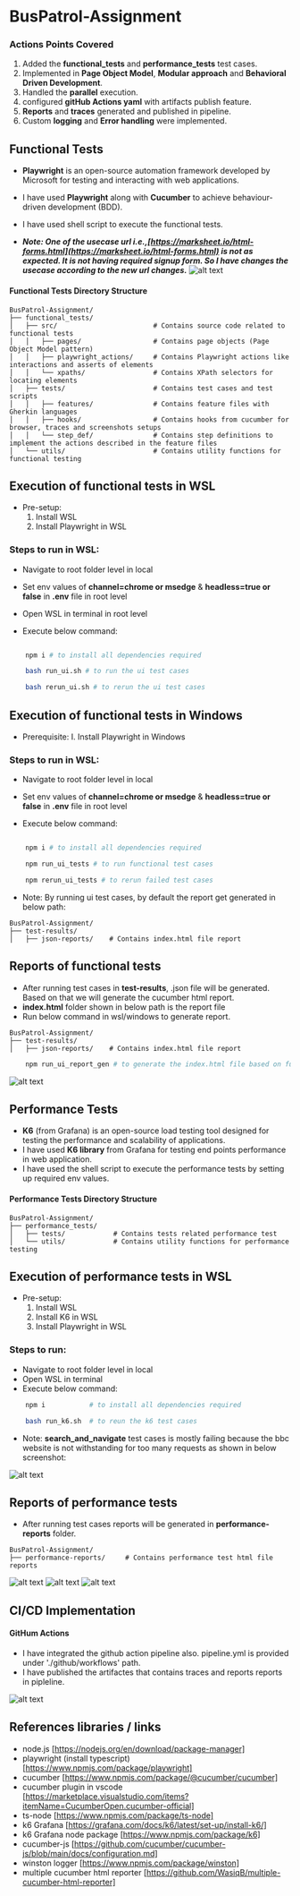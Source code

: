 # BusPatrol-Assignment

### Actions Points Covered
1. Added the **functional_tests** and **performance_tests** test cases.
2. Implemented in **Page Object Model**, **Modular approach** and **Behavioral Driven Development**.
3. Handled the **parallel** execution.
4. configured **gitHub Actions yaml** with artifacts publish feature.
5. **Reports** and **traces** generated and published in pipeline.
6. Custom **logging** and **Error handling** were implemented.

## Functional Tests

- **Playwright** is an open-source automation framework developed by Microsoft for testing and interacting with web applications.
- I have used **Playwright** along with **Cucumber** to achieve behaviour-driven development (BDD).
- I have used shell script to execute the functional tests.

- _**Note: One of the usecase url i.e.,[https://marksheet.io/html-forms.html](https://marksheet.io/html-forms.html) is not as expected. It is not having required signup form. So I have changes the usecase according to the new url changes.**_
![alt text](/readme-images/image2.png)

#### Functional Tests Directory Structure 

```
BusPatrol-Assignment/
├── functional_tests/
│   ├── src/                        # Contains source code related to functional tests
│   │   ├── pages/                  # Contains page objects (Page Object Model pattern)
│   │   ├── playwright_actions/     # Contains Playwright actions like interactions and asserts of elements
│   │   └── xpaths/                 # Contains XPath selectors for locating elements
│   ├── tests/                      # Contains test cases and test scripts
│   │   ├── features/               # Contains feature files with Gherkin languages
│   │   ├── hooks/                  # Contains hooks from cucumber for browser, traces and screenshots setups
│   │   └── step_def/               # Contains step definitions to implement the actions described in the feature files
│   └── utils/                      # Contains utility functions for functional testing
```

## Execution of functional tests in WSL

- Pre-setup: 
    1. Install WSL
    2. Install Playwright in WSL

### Steps to run in WSL:
- Navigate to root folder level in local
- Set env values of __channel=chrome or msedge__ & __headless=true or false__ in **.env** file in root level
- Open WSL in terminal in root level

- Execute below command: 
```bash

    npm i # to install all dependencies required

    bash run_ui.sh # to run the ui test cases

    bash rerun_ui.sh # to rerun the ui test cases

```

## Execution of functional tests in Windows

- Prerequisite: 
    I. Install Playwright in Windows

### Steps to run in WSL:
- Navigate to root folder level in local
- Set env values of __channel=chrome or msedge__ & __headless=true or false__ in **.env** file in root level

- Execute below command: 
```bash

    npm i # to install all dependencies required

    npm run_ui_tests # to run functional test cases

    npm rerun_ui_tests # to rerun failed test cases

```
- Note: By running ui test cases, by default the report get generated in below path:

```
BusPatrol-Assignment/
├── test-results/
│   ├── json-reports/    # Contains index.html file report
```

## Reports of functional tests

- After running test cases in **test-results**, .json file will be generated. Based on that we will generate the cucumber html report.
- **index.html** folder shown in below path is the report file
- Run below command in wsl/windows to generate report.

```
BusPatrol-Assignment/
├── test-results/
│   ├── json-reports/    # Contains index.html file report
```

```bash
    npm run_ui_report_gen # to generate the index.html file based on functional-tests-report in test-results folder
```
![alt text](/readme-images/fun_test_report.png)



## Performance Tests

- **K6** (from Grafana) is an open-source load testing tool designed for testing the performance and scalability of applications.
- I have used **K6 library** from Grafana for testing end points performance in web application.
- I have used the shell script to execute the performance tests by setting up required env values.

#### Performance Tests Directory Structure 
```
BusPatrol-Assignment/
├── performance_tests/
│   ├── tests/            # Contains tests related performance test
│   └── utils/            # Contains utility functions for performance testing
```

## Execution of performance tests in WSL

- Pre-setup: 
    1. Install WSL
    2. Install K6 in WSL
    3. Install Playwright in WSL

### Steps to run:
- Navigate to root folder level in local
- Open WSL in terminal
- Execute below command: 

```bash
    npm i           # to install all dependencies required

    bash run_k6.sh  # to reun the k6 test cases

```
- Note: __search_and_navigate__ test cases is mostly failing because the bbc website is not withstanding for too many requests as shown in below screenshot:

![alt text](./readme-images/image.png)

## Reports of performance tests

- After running test cases reports will be generated in **performance-reports** folder.

```
BusPatrol-Assignment/
├── performance-reports/     # Contains performance test html file reports
```

![alt text](./readme-images/per_test_report1.png)
![alt text](./readme-images/per_test_report2.png)
![alt text](./readme-images/per_test_report3.png)

## CI/CD Implementation

#### GitHum Actions

- I have integrated the github action pipeline also. pipeline.yml is provided under './github/workflows' path. 
- I have published the artifactes that contains traces and reports reports in pipleline.

![alt text](./readme-images/pipeline.png)


## References libraries / links

- node.js [https://nodejs.org/en/download/package-manager]
- playwright (install typescript) [https://www.npmjs.com/package/playwright]
- cucumber [https://www.npmjs.com/package/@cucumber/cucumber]
- cucumber plugin in vscode [https://marketplace.visualstudio.com/items?itemName=CucumberOpen.cucumber-official]
- ts-node [https://www.npmjs.com/package/ts-node]
- k6 Grafana [https://grafana.com/docs/k6/latest/set-up/install-k6/]
- k6 Grafana node package [https://www.npmjs.com/package/k6]
- cucumber-js [https://github.com/cucumber/cucumber-js/blob/main/docs/configuration.md]
- winston logger [https://www.npmjs.com/package/winston]
- multiple cucumber html reporter [https://github.com/WasiqB/multiple-cucumber-html-reporter]